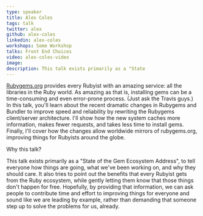 ```yaml
---
type: speaker
title: Alex Coles
tags: talk
twitter: alex
github: alex-coles
linkedin: alex-coles
workshops: Some Workshop
talks: Front End Choices
video: alex-coles-video
image:
description: This talk exists primarily as a "State 
---
```


[Rubygems.org](http://rubygems.org) provides every Rubyist with an amazing service: all the libraries in the Ruby world. As amazing as that is, installing gems can be a time-consuming and even error-prone process. (Just ask the Travis guys.) In this talk, you'll learn about the recent dramatic changes in Rubygems and Bundler to improve speed and reliability by rewriting the Rubygems client/server architecture. I'll show how the new system caches more information, makes fewer requests, and takes less time to install gems. Finally, I'll cover how the changes allow worldwide mirrors of rubygems.org, improving things for Rubyists around the globe.

Why this talk?

This talk exists primarily as a "State of the Gem Ecosystem Address", to tell everyone how things are going, what we've been working on, and why they should care. It also tries to point out the benefits that every Rubyist gets from the Ruby ecosystem, while gently letting them know that those things don't happen for free. Hopefully, by providing that information, we can ask people to contribute time and effort to improving things for everyone and sound like we are leading by example, rather than demanding that someone step up to solve the problems for us, already.
